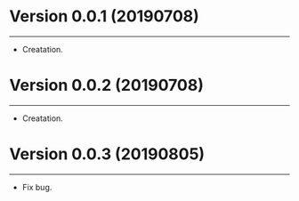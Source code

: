 # Version 0.0.1 (20190708)
--------------
* Creatation.

# Version 0.0.2 (20190708)
--------------
* Creatation.

# Version 0.0.3 (20190805)
--------------
* Fix bug.

